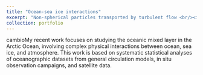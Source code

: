 ```yaml
---
title: "Ocean-sea ice interactions"
excerpt: "Non-spherical particles transported by turbulent flow <br/><img src='/images/1024_256.png'>"
collection: portfolio
---
```


cambioMy recent work focuses on studying the oceanic mixed layer in the Arctic Ocean, involving complex physical interactions between ocean, sea ice, and atmosphere. This work is based on systematic statistical analyses of oceanographic datasets from general circulation models, in situ observation campaigns, and satellite data.
